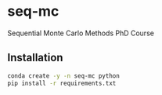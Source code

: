 # seq-mc
Sequential Monte Carlo Methods PhD Course


## Installation

```bash
conda create -y -n seq-mc python
pip install -r requirements.txt
```